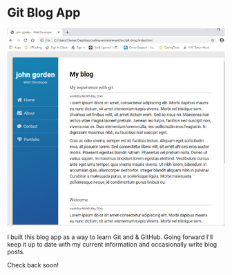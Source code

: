 <!-- add+include file per Lesson -->

# Git Blog App

<img src="screenshot_html_.png" alt="Blog Screenshot">

I built this blog app as a way to learn Git and & GitHub.
Going forward I'll keep it up to date with my current information and occasionally write blog posts.

Check back soon!

